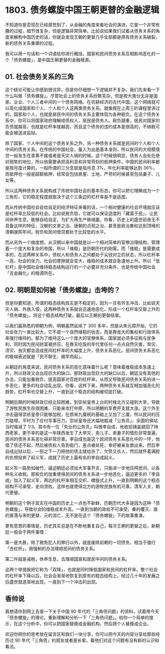 # 1803. 债务螺旋中国王朝更替的金融逻辑

不知道你是否现在已经感觉到了，从金融的角度来看社会的演进，它是一个非常有趣的过程，细节很复杂，但是逻辑非常简单。比如说如果我们试着从债务关系的角度来解构中国历史的话，你就会发现王朝的更替几乎全部都是原有债务关系破裂，新的债务关系重建的过程。

我可以用一句话和一个词语给你进行概括，国家和民间债务关系互相影响恶化的一个「债务螺旋」，是中国王朝更替的金融根源。

## 01. 社会债务关系的三角

这个结论可能让你感到很诧异，但是你仔细想一下逻辑并不复杂。我们先来看一下什么叫做「债务螺旋」。尽管社会上的债务关系纷繁芜杂，但是按大类分无非是国家、企业、个人三者中间的一个债务网络。在农耕经济的古代中国，这个网络就可以简化成国家和个人、个人和个人这两类债务关系。就像我在上周三的课程里讲过的，国家和个人，也就是居民中间的债务关系主要体现为各种税负。在这个债务关系中，你可以将国家政府理解成债权人，居民是债务人。税负越重，居民对国家的负债就越高，也就是杠杆率就越高，而且这个债务的违约成本是很高的，不纳税可能会被送进监狱。

除了国家、个人中间的这个债务关系之外，另一种债务关系就是民间的个人和个人中间的债务关系。在传统的中国社会，量入为出是基本准则，所以民间的大规模借贷一般发生在青黄不接或者是天灾人祸的时候。这个时候很明显，债务人会处在绝对弱势的地位，所以他需要承担高利息和非常苛刻的抵押条件。中国的民间利率都是按月度计算的，一般所谓的三分息就是指月息 3%，年化利率能够达到 36%，而抵押也一般是超额抵押，经常会包括房屋、土地，严苛的时候甚至包括妻子、儿女等。

所以这两种债务关系就构成了传统中国社会的基本形态，你可以把它理解成为一个三角形，它的稳定程度就取决于这个三条边的杠杆率是不是适度。

而从传统中国社会自给自足的经济特征来看的话，一个相对健康的社会环境就应该是杠杆率比较低的社会。比如说税负低，它就可以保证适度的「藏富于民」，让民间休养生息，能够自给自足，为扩大再生产做储蓄。你看，历史上的盛世前夜无不具备这样的特征，汉朝的文景之治、唐朝的贞观之治，甚至是政治集权达到顶峰的清朝康熙年间，税负和民间借贷都处于比较低的水平。

而从另外一个维度想，从汉朝以来中国就是以一个相对简单的官僚治理结构，管理着一个庞大和复杂的帝国，所以「维稳」是历朝历代的刚需。而「维稳」是需要成本的，在这两种关系中，债权人和债务人之间都处于尖锐对立的状态，所以杠杆率一高，社会的张力、社会的摩擦就会变大，维稳的成本就会急速地上升。所以「低杠杆」是中国社会维持稳态结构运行的一个必要非充分条件，也是传统中国社会「去金融化」的根源所在。

## 02. 明朝是如何被「债务螺旋」击垮的？

但是你要知道，所谓的稳态结构其实是不稳定的，因为一旦有外生冲击，比如说天灾人祸、外族入侵，这两种债务关系就会迅速地恶化，形成一个杠杆率交替上升的「债务螺旋」，将这个稳态结构打破，最后以王朝的更替结束。

以我们最熟悉的明朝为例，明朝虽然延续了 300 多年，但是从朱元璋开始，它的社会张力一直比较大，它不是一个自然维稳的状态，而是靠庞大的集权和行政体系来强行维持的。那为了维持这么一个庞大的官僚体系，国家就必须多征税与民争利，同时因为民间财富被挤压，在靠天吃饭的年代里任何一点点自然灾害，旱灾、涝灾、虫灾都会造成民间杠杆率的大幅度上升，债务关系恶化。民间债务关系恶化的极端表述就是「民不聊生、揭竿而起」。

从朝廷的角度来说，民间债务关系的恶化意味着什么呢？意味着维稳成本急速上升，所以财政又会出现巨大的缺口。那财政出现巨大的缺口以后，朝廷没有其他的办法，只能加重税负，提高国家对百姓的杠杆率，从而又导致民间债务关系的进一步恶化，更多的社会动乱出现。你看，这样下来，两种债务关系就互相加强恶化的趋势，杠杆率也交替上升，一直到这个稳态的结构被彻底打破。

明朝后期的时候财政已经比较困难，到崇祯皇帝上台的时候北方又碰到大旱，导致了游牧民族生存很困难，只能来攻打中原，所以明朝的军费开支就大涨。这个外生冲击逼得崇祯皇帝只能够加税，在原来九厘税的基础上又加了三厘，所以民间的压力陡增，平时为了应付军事压力，崇祯皇帝还大幅地裁减「公务员」，全国的驿站当时缩减了 1/3。其中有一位「失业的公务员」叫做李自成，他收拾铺盖就回了陕西老家，更不幸的是这一年陕西发生了大旱灾，卖儿子、卖妻子的情形非常普遍，民间的债务关系恶化得非常厉害。李自成也是这个民间债务关系恶化中的一环，他借了债还不起，然后被债权人告到衙门，差点被处死，幸好被亲友救出来。然后李自成出狱以后，一怒之下一刀把他的债主就给杀了，欠债又杀人，然后就怀着满腔的仇恨投奔了起义军，成就了历史上最有名的李自成起义。

起义军一路势如破竹，逼迫朝廷必须加大军事开支，只能进一步地压榨民间，以各种名义收税。那税负的加重使得民间的债务关系进一步地恶化，逼迫更多的「李自成」加入了起义军，两边的杠杆率相互交织，螺旋式上升，一直到明朝的这个稳态结构不可承受，走向溃败。这样也就使得北方的游牧民族有机可乘，清军入关，朝代更替。

明朝的这个例子其实在中国的历史上一点也不新鲜，历朝历代大多是因为这种「债务螺旋」，导致社会的维稳成本升高，一直到当朝的政权不可承受。秦的覆灭、唐的衰落与宋的更替、元的消亡，无不是在这个「债务螺旋」下的故事重演。

更有意思的事情是，历史其实总是在不断地重复自己，每次王朝的更替之后，新朝廷一般会干两件事情：

第一是大赦，除了赦免犯人的罪行以外，就是废除前朝的一切债务，相当于强行「去杠杆」，用强制的办法理顺民间的债务关系。

第二件就是减税，休养生息，去理顺国家和居民中间的债务关系。

这两个举措我把它称为「双降」，也就是同时降低国家和民间的杠杆率。整个社会的杠杆率下降以后，社会会渐渐地恢复到原有的稳态结构上，经过几十年的发展之后盛世就逐渐地出现，一直到下一个冲击的出现。

## 香帅说

我想请你到网上去查一下关于中国 90 年代的「三角债问题」的资料，试着用今天「债务螺旋」的理论，重新理解和分析一下「三角债问题」。给你一个简单的提示，在这个分析中，你可以把国家替换成金融机构，然后把个人替换成企业。

欢迎你把你的思考放在留言区和我们一块分享，你可以把今天的内容分享给那些经历过 90 年代「三角债」的朋友或者是长辈，看他们对这个问题有没有新的认识和看法。

